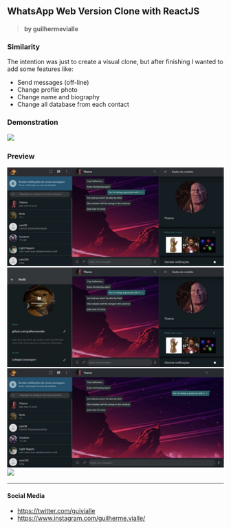 ## WhatsApp Web Version Clone with ReactJS

> #### by guilhermevialle

### Similarity

The intention was just to create a visual clone, but after finishing I wanted to add some features like:

-  Send messages (off-line)
- Change proflie photo
- Change name and biography
- Change all database from each contact

### Demonstration

![](/captures/rec1modgif.gif)

### Preview

![](/captures/cap1.jpg)
![](/captures/cap2.jpg)
![](/captures/cap3.jpg)
![](/captures/cap4.pnjpg)


---

#### Social Media

-   https://twitter.com/guivialle
-   https://www.instagram.com/guilherme.vialle/
